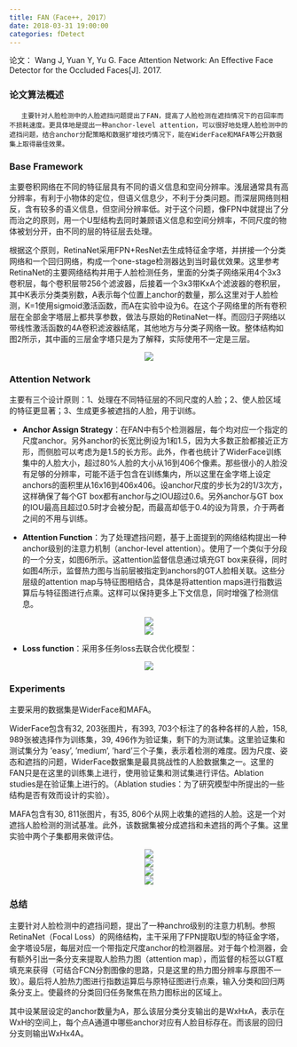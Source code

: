 ```yaml
---
title: FAN（Face++, 2017）
date: 2018-03-31 19:00:00
categories: fDetect
---
```


<script type="text/javascript" src="http://cdn.mathjax.org/mathjax/latest/MathJax.js?config=default"></script>

论文： Wang J, Yuan Y, Yu G. Face Attention Network: An Effective Face Detector for the Occluded Faces[J]. 2017.

### 论文算法概述

       主要针对人脸检测中的人脸遮挡问题提出了FAN，提高了人脸检测在遮挡情况下的召回率而不损耗速度。更具体地是提出一种anchor-level attention，可以很好地处理人脸检测中的遮挡问题，结合anchor分配策略和数据扩增技巧情况下，能在WiderFace和MAFA等公开数据集上取得最佳效果。
	   
### Base Framework

   主要卷积网络在不同的特征层具有不同的语义信息和空间分辨率。浅层通常具有高分辨率，有利于小物体的定位，但语义信息少，不利于分类问题。而深层网络则相反，含有较多的语义信息，但空间分辨率低。对于这个问题，像FPN中就提出了分而治之的原则，用一个U型结构去同时兼顾语义信息和空间分辨率，不同尺度的物体被划分开，由不同的层的特征层去处理。

   根据这个原则，RetinaNet采用FPN+ResNet去生成特征金字塔，并拼接一个分类网络和一个回归网络，构成一个one-stage检测器达到当时最优效果。这里参考RetinaNet的主要网络结构并用于人脸检测任务，里面的分类子网络采用4个3x3卷积层，每个卷积层带256个滤波器，后接着一个3x3带KxA个滤波器的卷积层，其中K表示分类类别数，A表示每个位置上anchor的数量，那么这里对于人脸检测，K=1使用sigmoid激活函数，而A在实验中设为6。在这个子网络里的所有卷积层在全部金字塔层上都共享参数，做法与原始的RetinaNet一样。而回归子网络以带线性激活函数的4A卷积滤波器结尾，其他地方与分类子网络一致。整体结构如图2所示，其中画的三层金字塔只是为了解释，实际使用不一定是三层。

<center><img src="{{ site.baseurl }}/images/pdDetect/fan1.png"></center>

### Attention Network

   主要有三个设计原则：1、处理在不同特征层的不同尺度的人脸；2、使人脸区域的特征更显著；3、生成更多被遮挡的人脸，用于训练。

* <strong>Anchor Assign Strategy</strong>：在FAN中有5个检测器层，每个均对应一个指定的尺度anchor。另外anchor的长宽比例设为1和1.5，因为大多数正脸都接近正方形，而侧脸可以考虑为是1.5的长方形。此外，作者也统计了WiderFace训练集中的人脸大小，超过80%人脸的大小从16到406个像素。那些很小的人脸没有足够的分辨率，可能不适于包含在训练集内，所以这里在金字塔上设定anchors的面积里从16x16到406x406。设anchor尺度的步长为2的1/3次方，这样确保了每个GT box都有anchor与之IOU超过0.6。另外anchor与GT box的IOU最高且超过0.5时才会被分配，而最高却低于0.4的设为背景，介于两者之间的不用与训练。

* <strong>Attention Function</strong>：为了处理遮挡问题，基于上面提到的网络结构提出一种anchor级别的注意力机制（anchor-level attention）。使用了一个类似于分段的一个分支，如图6所示。这attention监督信息通过填充GT box来获得，同时如图4所示，监督热力图与当前层被指定到anchors的GT人脸相关联。这些分层级的attention map与特征图相结合，具体是将attention maps进行指数运算后与特征图进行点乘。这样可以保持更多上下文信息，同时增强了检测信息。

<center><img src="{{ site.baseurl }}/images/pdDetect/fan2.png"></center>

<center><img src="{{ site.baseurl }}/images/pdDetect/fan3.png"></center>

* <strong>Loss function</strong>：采用多任务loss去联合优化模型：

<center><img src="{{ site.baseurl }}/images/pdDetect/fan4.png"></center>

### Experiments

   主要采用的数据集是WiderFace和MAFA。

   WiderFace包含有32, 203张图片，有393, 703个标注了的各种各样的人脸，158, 989张被选择作为训练集，39, 496作为验证集，剩下的为测试集。这里验证集和测试集分为 ’easy’, ’medium’, ’hard’三个子集，表示着检测的难度。因为尺度、姿态和遮挡的问题，WiderFace数据集是最具挑战性的人脸数据集之一。这里的FAN只是在这里的训练集上进行，使用验证集和测试集进行评估。Ablation studies是在验证集上进行的。（Ablation studies：为了研究模型中所提出的一些结构是否有效而设计的实验）。

   MAFA包含有30, 811张图片，有35, 806个从网上收集的遮挡的人脸。这是一个对遮挡人脸检测的测试基准。此外，该数据集被分成遮挡和未遮挡的两个子集。这里实验中两个子集都用来做评估。

<center><img src="{{ site.baseurl }}/images/pdDetect/fan5.png"></center>

<center><img src="{{ site.baseurl }}/images/pdDetect/fan6.png"></center>

<center><img src="{{ site.baseurl }}/images/pdDetect/fan7.png"></center>

<center><img src="{{ site.baseurl }}/images/pdDetect/fan8.png"></center>

### 总结

   主要针对人脸检测中的遮挡问题，提出了一种anchro级别的注意力机制。参照RetinaNet（Focal Loss）的网络结构，主干采用了FPN提取U型的特征金字塔，金字塔设5层，每层对应一个带指定尺度anchor的检测器层。对于每个检测器，会有额外引出一条分支来提取人脸热力图（attention map），而监督的标签以GT框填充来获得（可结合FCN分割图像的思路，只是这里的热力图分辨率与原图不一致）。最后将人脸热力图进行指数运算后与原特征图进行点乘，输入分类和回归两条分支上。使最终的分类回归任务聚焦在热力图标出的区域上。
   
   其中设某层设定的anchor数量为A，那么该层分类分支输出的是WxHxA，表示在WxH的空间上，每个点A通道中哪些anchor对应有人脸目标存在。而该层的回归分支则输出WxHx4A。